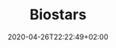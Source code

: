 ---
title: "Biostars"
images: # Create a folder in /static/images/tools that has the same name as this current markdown file and place the images there. We only need the file name here. If this is not clear, please refer to existing tools as references.
  - path: biostars-landing.png
categories:
  - Communications
tags:
  - Community
links:
  - name: biostars
    link: https://www.biostars.org/
summary: StackOverflow style Q&A site for bioinformatics.
features:
platforms:
  - Web
fields:
  - Physical Sciences
plans:
  - name:
    description:
date: 2020-04-26T22:22:49+02:00
draft: false
---